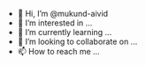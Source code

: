 - 👋 Hi, I’m @mukund-aivid
- 👀 I’m interested in ...
- 🌱 I’m currently learning ...
- 💞️ I’m looking to collaborate on ...
- 📫 How to reach me ...

<!---
mukund-aivid/mukund-aivid is a ✨ special ✨ repository because its `README.md` (this file) appears on your GitHub profile.
You can click the Preview link to take a look at your changes.
--->
